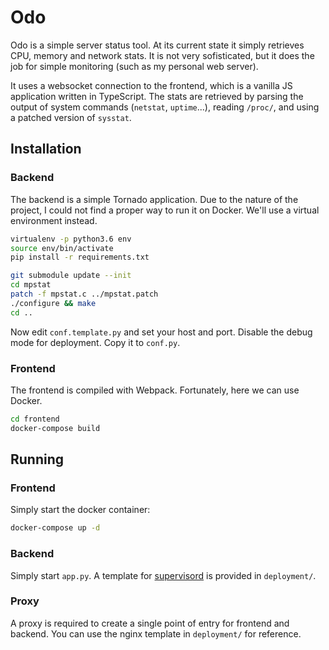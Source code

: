 # Odo

Odo is a simple server status tool. At its current state it simply retrieves CPU, memory and network stats. It is not very sofisticated, but it does the job for simple monitoring (such as my personal web server).

It uses a websocket connection to the frontend, which is a vanilla JS application written in TypeScript. The stats are retrieved by parsing the output of system commands (`netstat`, `uptime`...), reading `/proc/`, and using a patched version of `sysstat`.

## Installation

### Backend

The backend is a simple Tornado application. Due to the nature of the project, I could not find a proper way to run it on Docker. We'll use a virtual environment instead.

```bash
virtualenv -p python3.6 env
source env/bin/activate
pip install -r requirements.txt

git submodule update --init
cd mpstat
patch -f mpstat.c ../mpstat.patch
./configure && make
cd ..
```

Now edit `conf.template.py` and set your host and port. Disable the debug mode for deployment. Copy it to `conf.py`.

### Frontend

The frontend is compiled with Webpack. Fortunately, here we can use Docker.

```bash
cd frontend
docker-compose build
```

## Running

### Frontend

Simply start the docker container:

```bash
docker-compose up -d
```

### Backend

Simply start `app.py`. A template for [supervisord](http://supervisord.org/) is provided in `deployment/`.

### Proxy

A proxy is required to create a single point of entry for frontend and backend. You can use the nginx template in `deployment/` for reference.
